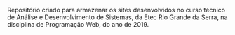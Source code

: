 Repositório criado para armazenar os sites desenvolvidos no curso técnico de Análise e Desenvolvimento de Sistemas, da Etec Rio Grande da Serra, na disciplina de Programação Web, do ano de 2019.
